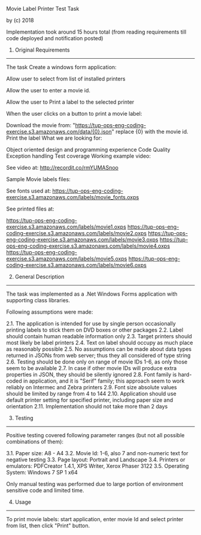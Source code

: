 ﻿Movie Label Printer
Test Task

by <cgfvvt> (c) 2018

Implementation took around 15 hours total (from reading requirements till code deployed and
notification posted)


1. Original Requirements
------------------------

The task
Create a windows form application:

Allow user to select from list of installed printers

Allow the user to enter a movie id.

Allow the user to Print a label to the selected printer

When the user clicks on a button to print a movie label:

Download the movie from:
"https://tup-ops-eng-coding-exercise.s3.amazonaws.com/data/{0}.json"
replace {0} with the movie id.
Print the label
What we are looking for:

Object oriented design and programming experience
Code Quality
Exception handling
Test coverage
Working example video:

See video at: http://recordit.co/rmYUMASnoo

Sample Movie labels files:

See fonts used at: https://tup-ops-eng-coding-exercise.s3.amazonaws.com/labels/movie_fonts.oxps

See printed files at:

https://tup-ops-eng-coding-exercise.s3.amazonaws.com/labels/movie1.oxps
https://tup-ops-eng-coding-exercise.s3.amazonaws.com/labels/movie2.oxps
https://tup-ops-eng-coding-exercise.s3.amazonaws.com/labels/movie3.oxps
https://tup-ops-eng-coding-exercise.s3.amazonaws.com/labels/movie4.oxps
https://tup-ops-eng-coding-exercise.s3.amazonaws.com/labels/movie5.oxps
https://tup-ops-eng-coding-exercise.s3.amazonaws.com/labels/movie6.oxps

2. General Description
----------------------

The task was implemented as a .Net Windows Forms application with supporting class libraries.

Following assumptions were made:

2.1.  The application is intended for use by single person occasionally printing labels to
      stick them on DVD boxes or other packages
2.2.  Label should contain human readable information only
2.3.  Target printers should most likely be label printers
2.4.  Text on label should occupy as much place as reasonably possible
2.5.  No assumptions can be made about data types returned in JSONs from web server; thus they
      all considered of type string
2.6.  Testing should be done only on range of movie IDs 1-6, as only those seem to be available
2.7.  In case if other movie IDs will produce extra properties in JSON, they should be silently
      ignored
2.8.  Font family is hard-coded in application, and it is "Serif" family; this approach seem to
      work reliably on Intermec and Zebra printers
2.9.  Font size absolute values should be limited by range from 4 to 144
2.10. Application should use default printer setting for specified printer, including paper
      size and orientation
2.11. Implementation should not take more than 2 days

3. Testing
----------

Positive testing covered following parameter ranges (but not all possible combinations of them):

3.1. Paper size: A8 - A4
3.2. Movie Id: 1-6, also 7 and non-numeric text for negative testing
3.3. Page layout: Portrait and Landscape
3.4. Printers or emulators: PDFCreator 1.4.1, XPS Writer, Xerox Phaser 3122
3.5. Operating System: Windows 7 SP 1 x64

Only manual testing was performed due to large portion of environment sensitive code and limited
time.

4. Usage
--------

To print movie labels: start application, enter movie Id and select printer from list,
then click "Print" button.

